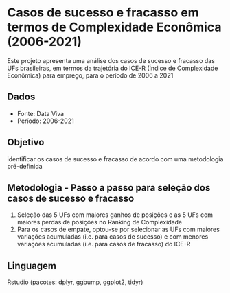# Casos de sucesso e fracasso em termos de Complexidade Econômica (2006-2021)
Este projeto apresenta uma análise dos casos de sucesso e fracasso das UFs brasileiras, em termos da trajetória do ICE-R (Índice de Complexidade Econômica) para emprego, para o período de 2006 a 2021 

## Dados
- Fonte: Data Viva
- Período: 2006-2021

## Objetivo
identificar os casos de sucesso e fracasso de acordo com uma metodologia pré-definida

## Metodologia - Passo a passo para seleção dos casos de sucesso e fracasso
1. Seleção das 5 UFs com maiores ganhos de posições e as 5 UFs com maiores perdas de posições no Ranking de Complexidade
2. Para os casos de empate, optou-se por selecionar as UFs com maiores variações acumuladas (i.e. para casos de sucesso) e com menores variações acumuladas (i.e. para casos de fracasso) do ICE-R

## Linguagem
Rstudio (pacotes: dplyr, ggbump, ggplot2, tidyr)

